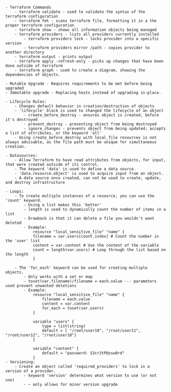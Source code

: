    - Terraform Commands
        - terraform validate - used to validate the syntax of the terraform configuration
        - terraform fmt - scans terraform file, formatting it in a the proper terraform configuration
        - terraform show - shows all information objects being managed
        - terraform providers - lists all providers currently installed
            - terraform providers lock - locks provider into a specific version 
            - terraform providers mirror /path - copies provider to another directory
        - terraform output - prints output
        - terraform apply -refresh-only - picks up changes that have been done outside of terraform
        - terraform graph - used to create a diagram, showing the dependencies of objects.

    - Mutable Upgrade - Requires requirements to be met before being upgraded
    - Immutable upgrade - Replacing hosts instead of upgrading in-place.

    - Lifecycle Rules:
        - Changes default behavior in creation/destruction of objects
        - 'lifecycle' block is used to changed the lifecycle of an object 
            - create_before_destroy - ensures object is created, before it's destroyed
            - prevent_destroy - preventing object from being destroyed
            - ignore_changes - prevents object from being updated; accepts a list of attributes, or the keyword 'all'
        - Using create_before_destroy with local_file resources is not always advisable, as the file path must be unique for simultaneous creation.

    - Datasources:
        - Allow Terraform to have read attributes from objects, for input, that were created outside of its control.
        - The keyword 'data' is used to define a data source.
        - 'data.resource.object' is used to acquire input from an object.
        - A data source once created, can not be used to create, update, and destroy infrastructure

    - Loops:
        - To create multiple instances of a resource, you can use the 'count' keyword.
            - Using a list makes this 'better'
            - length is used to dynamically count the number of items in a list
            - Drawback is that it can delete a file you wouldn't want deleted
            - Example:
                resource "local_sensitive_file" "name" {
                filename = var.users[count.index] # Count the number in the 'user' list
                content = var.content # Use the content of the variable
                count = length(var.users) # Loop through the list based on the length
                }
                
        - The 'for_each' keyword can be used for creating multiple objects. 
            - Only works with a set or map
            - toset(var.filename)/filename = each.value --- parameters used prevent unwanted deletions
            - Example:
                resource "local_sensitive_file" "name" {
                    filename = each.value
                    content = var.content
                    for_each = toset(var.users)
                }   

                variable "users" {
                    type = list(string)
                    default = [ "/root/user10", "/root/user11", "/root/user12", "/root/user10"]
                }

                variable "content" {
                    default = "password: S3cr3tP@ssw0rd"
                }
    - Versioning:
        - Create an object called 'required_providers' to lock in a version of a provider.
            - keyword 'version' determines what version to use (or not use)
            - ~ only allows for minor version upgrade
